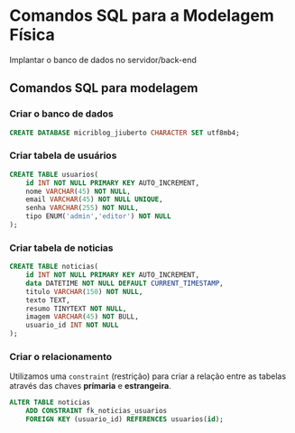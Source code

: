 # Comandos SQL para a Modelagem Física

Implantar o banco de dados no servidor/back-end

## Comandos SQL para modelagem

### Criar o banco de dados

```sql
CREATE DATABASE micriblog_jiuberto CHARACTER SET utf8mb4;
```

### Criar tabela de usuários

```sql
CREATE TABLE usuarios(
    id INT NOT NULL PRIMARY KEY AUTO_INCREMENT,
    nome VARCHAR(45) NOT NULL,
    email VARCHAR(45) NOT NULL UNIQUE,
    senha VARCHAR(255) NOT NULL,
    tipo ENUM('admin','editor') NOT NULL
);
```

### Criar tabela de noticias

```sql
CREATE TABLE noticias(
    id INT NOT NULL PRIMARY KEY AUTO_INCREMENT,
    data DATETIME NOT NULL DEFAULT CURRENT_TIMESTAMP,
    titulo VARCHAR(150) NOT NULL,
    texto TEXT,
    resumo TINYTEXT NOT NULL,
    imagem VARCHAR(45) NOT BULL,
    usuario_id INT NOT NULL
);
```

### Criar o relacionamento

Utilizamos uma `constraint` (restrição) para criar a relação entre as tabelas através das chaves **prímaria** e **estrangeira**.

```sql
ALTER TABLE noticias
    ADD CONSTRAINT fk_noticias_usuarios
    FOREIGN KEY (usuario_id) REFERENCES usuarios(id);

```